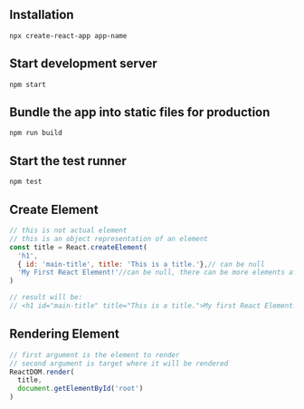 ## Installation

```
npx create-react-app app-name
```

## Start development server

```
npm start
```

## Bundle the app into static files for production

```
npm run build
```

## Start the test runner

```
npm test
```

## Create Element

```javascript
// this is not actual element
// this is an object representation of an element
const title = React.createElement(
  'h1',
  { id: 'main-title', title: 'This is a title.'},// can be null
  'My First React Element!'//can be null, there can be more elements after this and all will be children of this h1 element
)

// result will be:
// <h1 id="main-title" title="This is a title.">My first React Element!</h1>
```

## Rendering Element

```javascript
// first argument is the element to render
// second argument is target where it will be rendered
ReactDOM.render(
  title,
  document.getElementById('root')
)
```

